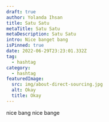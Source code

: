 ```yaml
---
draft: true
author: Yolanda Ihsan
title: Satu Satu
metaTitle: Satu Satu
metaDescription: Satu Satu
intro: Nice banget bang
isPinned: true
date: 2022-06-29T23:23:01.332Z
tag:
  - hashtag
category:
  - hashtag
featuredImage:
  src: img/about-direct-sourcing.jpg
  alt: Okay
  title: Okay
---
```

nice bang nice bange